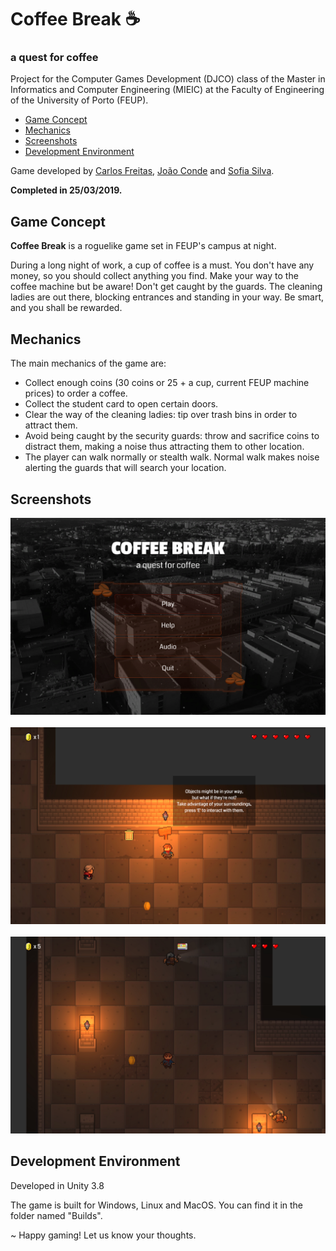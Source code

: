# Coffee Break :coffee:
### a quest for coffee

Project for the Computer Games Development (DJCO) class of the Master in Informatics and Computer Engineering (MIEIC) at the Faculty of Engineering of the University of Porto (FEUP).

- [Game Concept](#game-concept)
- [Mechanics](#mechanics)
- [Screenshots](#screenshots)
- [Development Environment](#development-environment)

Game developed by [Carlos Freitas](https://github.com/CarlosFr97), [João Conde](https://github.com/joao-conde) and [Sofia Silva](https://github.com/literallysofia).

**Completed in 25/03/2019.**

## Game Concept

**Coffee Break** is a roguelike game set in FEUP's campus at night.

During a long night of work, a cup of coffee is a must. You don't have any money, so you should collect anything you find. Make your way to the coffee machine but be aware! Don't get caught by the guards. The cleaning ladies are out there, blocking entrances and standing in your way. Be smart, and you shall be rewarded.

## Mechanics
The main mechanics of the game are:
- Collect enough coins (30 coins or 25 + a cup, current FEUP machine prices) to order a coffee.
- Collect the student card to open certain doors.
- Clear the way of the cleaning ladies: tip over trash bins in order to attract them.
- Avoid being caught by the security guards: throw and sacrifice coins to distract them, making a noise thus attracting them to other location.
- The player can walk normally or stealth walk. Normal walk makes noise alerting the guards that will search your location.

## Screenshots

<img src="https://github.com/joao-conde/feup-djco-coffeebreak/blob/master/Screenshots/screenshot-1.jpg" width="800"><br><br>
<img src="https://github.com/joao-conde/feup-djco-coffeebreak/blob/master/Screenshots/screenshot-2.jpg" width="800"><br><br>
<img src="https://github.com/joao-conde/feup-djco-coffeebreak/blob/master/Screenshots/screenshot-3.jpg" width="800"><br>

## Development Environment

Developed in Unity 3.8

The game is built for Windows, Linux and MacOS. You can find it in the folder named "Builds".

~ Happy gaming! Let us know your thoughts. 
